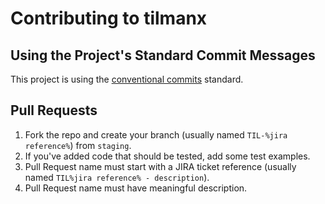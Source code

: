 # Contributing to tilmanx

## Using the Project's Standard Commit Messages

This project is using the [conventional commits](https://www.conventionalcommits.org/en/v1.0.0-beta.2/) standard.

## Pull Requests

1. Fork the repo and create your branch (usually named `TIL-%jira reference%`) from `staging`.
2. If you've added code that should be tested, add some test examples.
3. Pull Request name must start with a JIRA ticket reference (usually named `TIL%jira reference% - description`).
4. Pull Request name must have meaningful description.
